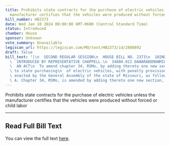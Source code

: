 ```yaml
---
title: Prohibits state contracts for the purchase of electric vehicles unless the
  manufacturer certifies that the vehicles were produced without forced or child labor
bill_number: HB2373
date: Wed Jan 10 2024 00:00:00 GMT-0600 (Central Standard Time)
status: Introduced
chamber: House
sponsor: Unknown
vote_summary: Unavailable
legiscan_url: https://legiscan.com/MO/text/HB2373/id/2880892
draft: false
bill_text: "|\n  SECOND REGULAR SESSION\n  HOUSE BILL NO. 2373\n  102ND GENERAL ASSEMBLY\n\
  \  INTRODUCED BY REPRESENTATIVE CHAPPELL.\n  3488H.01I DANARADEMANMILLER,ChiefClerk\n\
  \  AN ACT\n  To amend chapter 34, RSMo, by adding thereto one new section relating\
  \ to state purchasing\n  of electric vehicles, with penalty provisions.\n  Be it\
  \ enacted by the General Assembly of the state of Missouri, as follows:\n  Section\
  \ A. Chapter 34, RSMo, is amended by adding thereto one new section, to be"
---
```

Prohibits state contracts for the purchase of electric vehicles unless the manufacturer certifies that the vehicles were produced without forced or child labor

---

## Read Full Bill Text

You can view the full text [here](https://legiscan.com/MO/text/HB2373/id/2880892).
